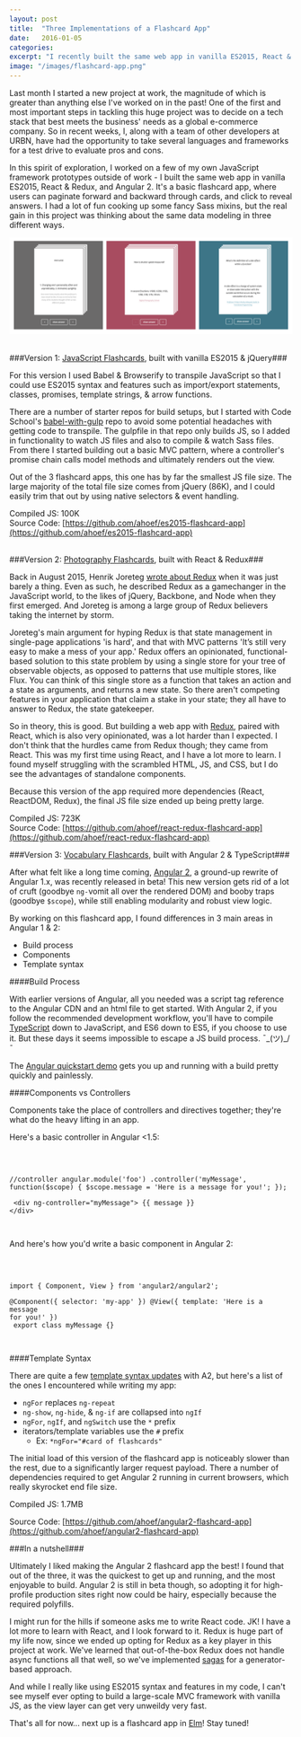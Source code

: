 ```yaml
---
layout: post
title:  "Three Implementations of a Flashcard App"
date:   2016-01-05
categories:
excerpt: "I recently built the same web app in vanilla ES2015, React & Redux, and Angular 2. It's a basic flashcard app, where users can paginate forward and backward through cards, and click to reveal answers. I had a lot of fun cooking up some fancy Sass mixins, but the real gain in this project was thinking about the same data modeling in three different ways." 
image: "/images/flashcard-app.png"
---
```


Last month I started a new project at work, the magnitude of which is greater than anything else I've worked on in the past! One of the first and most important steps in tackling this huge project was to decide on a tech stack that best meets the business' needs as a global e-commerce company. So in recent weeks, I, along with a team of other developers at URBN, have had the opportunity to take several languages and frameworks for a test drive to evaluate pros and cons.

In this spirit of exploration, I worked on a few of my own JavaScript framework prototypes outside of work - I built the same web app in vanilla ES2015, React & Redux, and Angular 2. It's a basic flashcard app, where users can paginate forward and backward through cards, and click to reveal answers. I had a lot of fun cooking up some fancy Sass mixins, but the real gain in this project was thinking about the same data modeling in three different ways. 

<img src="/images/flashcard-app.png">

<br>
<br>

###Version 1: [JavaScript Flashcards](http://www.ahoef.co/js-flashcards), built with vanilla ES2015 & jQuery###

For this version I used Babel & Browserify to transpile JavaScript so that I could use ES2015 syntax and features such as import/export statements, classes, promises, template strings, & arrow functions.  

There are a number of starter repos for build setups, but I started with Code School's [babel-with-gulp](https://github.com/codeschool/babel-with-gulp) repo to avoid some potential headaches with getting code to transpile. The gulpfile in that repo only builds JS, so I added in functionality to watch JS files and also to compile & watch Sass files. From there I started building out a basic MVC pattern, where a controller's promise chain calls model methods and ultimately renders out the view. 

Out of the 3 flashcard apps, this one has by far the smallest JS file size. The large majority of the total file size comes from jQuery (86K), and I could easily trim that out by using native selectors & event handling. 

Compiled JS: 100K <br>
Source Code: [https://github.com/ahoef/es2015-flashcard-app](https://github.com/ahoef/es2015-flashcard-app)
<br>
<br>


###Version 2: [Photography Flashcards](http://ahoef.co/photo-flashcards), built with React & Redux###

Back in August 2015, Henrik Joreteg [wrote about Redux](https://blog.andyet.com/2015/08/06/what-the-flux-lets-redux/) when it was just barely a thing. Even as such, he described Redux as a gamechanger in the JavaScript world, to the likes of jQuery, Backbone, and Node when they first emerged. And Joreteg is among a large group of Redux believers taking the internet by storm.  

Joreteg's main argument for hyping Redux is that state management in single-page applications 'is hard', and that with MVC patterns 'It’s still very easy to make a mess of your app.' Redux offers an opinionated, functional-based solution to this state problem by using a single store for your tree of observable objects, as opposed to patterns that use multiple stores, like Flux. You can think of this single store as a function that takes an action and a state as arguments, and returns a new state. So there aren't competing features in your application that claim a stake in your state; they all have to answer to Redux, the state gatekeeper. 

So in theory, this is good. But building a web app with [Redux](https://github.com/rackt/redux), paired with React, which is also very opinionated, was a lot harder than I expected. I don't think that the hurdles came from Redux though; they came from React. This was my first time using React, and I have a lot more to learn. I found myself struggling with the scrambled HTML, JS, and CSS, but I do see the advantages of standalone components. 

Because this version of the app required more dependencies (React, ReactDOM, Redux), the final JS file size ended up being pretty large.  

Compiled JS: 723K <br>
Source Code: [https://github.com/ahoef/react-redux-flashcard-app](https://github.com/ahoef/react-redux-flashcard-app)



###Version 3: [Vocabulary Flashcards](http://www.ahoef.co/vocab-flashcards), built with Angular 2 & TypeScript###

After what felt like a long time coming, [Angular 2](https://angular.io/), a ground-up rewrite of Angular 1.x, was recently released in beta! This new version gets rid of a lot of cruft (goodbye <code>ng-</code>vomit all over the rendered DOM) and booby traps (goodbye <code>$scope</code>), while still enabling modularity and robust view logic. 

By working on this flashcard app, I found differences in 3 main areas in Angular 1 & 2:
* Build process
* Components
* Template syntax

####Build Process

With earlier versions of Angular, all you needed was a script tag reference to the Angular CDN and an html file to get started. With Angular 2, if you follow the recommended development workflow, you'll have to compile [TypeScript](http://www.typescriptlang.org/) down to JavaScript, and ES6 down to ES5, if you choose to use it. But these days it seems impossible to escape a JS build process. ¯\_(ツ)_/¯

The [Angular quickstart demo](https://angular.io/docs/ts/latest/quickstart.html) gets you up and running with a build pretty quickly and painlessly.  

####Components vs Controllers

Components take the place of controllers and directives together; they're what do the heavy lifting in an app. 

Here's a basic controller in Angular <1.5:

<code>

//controller
angular.module('foo')
	.controller('myMessage', function($scope) {
		$scope.message = 'Here is a message for you!';
	});
<br>
&lt;div ng-controller="myMessage"&gt;
	{{ message }}
&lt;/div&gt;

</code>

And here's how you'd write a basic component in Angular 2:

<code>

import { Component, View } from 'angular2/angular2';
<br>
@Component({
  selector: 'my-app'
})
@View({
  template: 'Here is a message for you!'
})
<br>
export class myMessage {}

</code>

####Template Syntax

There are quite a few [template syntax updates](https://angular.io/docs/ts/latest/guide/template-syntax.html) with A2, but here's a list of the ones I encountered while writing my app:

* `ngFor` replaces `ng-repeat`
* `ng-show`, `ng-hide`, & `ng-if` are collapsed into `ngIf`
* `ngFor`, `ngIf`, and `ngSwitch` use the `*` prefix
* iterators/template variables use the `#` prefix
	* Ex: `*ngFor="#card of flashcards"`

The initial load of this version of the flashcard app is noticeably slower than the rest, due to a significantly larger request payload. There a number of dependencies required to get Angular 2 running in current browsers, which really skyrocket end file size.   

Compiled JS: 1.7MB

Source Code: [https://github.com/ahoef/angular2-flashcard-app](https://github.com/ahoef/angular2-flashcard-app)



###In a nutshell###

Ultimately I liked making the Angular 2 flashcard app the best! I found that out of the three, it was the quickest to get up and running, and the most enjoyable to build. Angular 2 is still in beta though, so adopting it for high-profile production sites right now could be hairy, especially because the required polyfills. 

I might run for the hills if someone asks me to write React code. JK! I have a lot more to learn with React, and I look forward to it. Redux is huge part of my life now, since we ended up opting for Redux as a key player in this project at work. We've learned that out-of-the-box Redux does not handle async functions all that well, so we've implemented [sagas](https://github.com/yelouafi/redux-saga) for a generator-based approach. 

And while I really like using ES2015 syntax and features in my code, I can't see myself ever opting to build a large-scale MVC framework with vanilla JS, as the view layer can get very unweildy very fast. 

That's all for now... next up is a flashcard app in [Elm](http://elm-lang.org/)! Stay tuned! 



